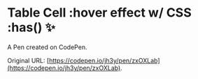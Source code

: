 # Table Cell :hover effect w/ CSS :has() ✨

A Pen created on CodePen.

Original URL: [https://codepen.io/jh3y/pen/zxOXLab](https://codepen.io/jh3y/pen/zxOXLab).

